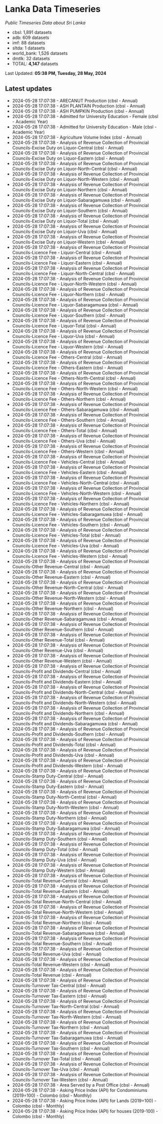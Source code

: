 # Lanka Data Timeseries
*Public Timeseries Data about Sri Lanka*

* cbsl: 1,891 datasets
* adb: 609 datasets
* imf: 88 datasets
* sltda: 1 datasets
* world_bank: 1,526 datasets
* dmtlk: 32 datasets
* TOTAL: **4,147** datasets

Last Updated: **05:38 PM, Tuesday, 28 May, 2024**

## Latest updates

* 2024-05-28 17:07:38 - ARECANUT Production (cbsl - Annual)
* 2024-05-28 17:07:38 - ASH PLANTAIN Production (cbsl - Annual)
* 2024-05-28 17:07:38 - ASH PUMPKIN Production (cbsl - Annual)
* 2024-05-28 17:07:38 - Admitted for University Education - Female (cbsl - Academic Year)
* 2024-05-28 17:07:38 - Admitted for University Education - Male (cbsl - Academic Year)
* 2024-05-28 17:07:38 - Agriculture Volume Index (cbsl - Annual)
* 2024-05-28 17:07:38 - Analysis of Revenue Collection of Provincial Councils-Excise Duty on Liquor-Central (cbsl - Annual)
* 2024-05-28 17:07:38 - Analysis of Revenue Collection of Provincial Councils-Excise Duty on Liquor-Eastern (cbsl - Annual)
* 2024-05-28 17:07:38 - Analysis of Revenue Collection of Provincial Councils-Excise Duty on Liquor-North-Central (cbsl - Annual)
* 2024-05-28 17:07:38 - Analysis of Revenue Collection of Provincial Councils-Excise Duty on Liquor-North-Western (cbsl - Annual)
* 2024-05-28 17:07:38 - Analysis of Revenue Collection of Provincial Councils-Excise Duty on Liquor-Northern (cbsl - Annual)
* 2024-05-28 17:07:38 - Analysis of Revenue Collection of Provincial Councils-Excise Duty on Liquor-Sabaragamuwa (cbsl - Annual)
* 2024-05-28 17:07:38 - Analysis of Revenue Collection of Provincial Councils-Excise Duty on Liquor-Southern (cbsl - Annual)
* 2024-05-28 17:07:38 - Analysis of Revenue Collection of Provincial Councils-Excise Duty on Liquor-Total (cbsl - Annual)
* 2024-05-28 17:07:38 - Analysis of Revenue Collection of Provincial Councils-Excise Duty on Liquor-Uva (cbsl - Annual)
* 2024-05-28 17:07:38 - Analysis of Revenue Collection of Provincial Councils-Excise Duty on Liquor-Western (cbsl - Annual)
* 2024-05-28 17:07:38 - Analysis of Revenue Collection of Provincial Councils-Licence Fee - Liquor-Central (cbsl - Annual)
* 2024-05-28 17:07:38 - Analysis of Revenue Collection of Provincial Councils-Licence Fee - Liquor-Eastern (cbsl - Annual)
* 2024-05-28 17:07:38 - Analysis of Revenue Collection of Provincial Councils-Licence Fee - Liquor-North-Central (cbsl - Annual)
* 2024-05-28 17:07:38 - Analysis of Revenue Collection of Provincial Councils-Licence Fee - Liquor-North-Western (cbsl - Annual)
* 2024-05-28 17:07:38 - Analysis of Revenue Collection of Provincial Councils-Licence Fee - Liquor-Northern (cbsl - Annual)
* 2024-05-28 17:07:38 - Analysis of Revenue Collection of Provincial Councils-Licence Fee - Liquor-Sabaragamuwa (cbsl - Annual)
* 2024-05-28 17:07:38 - Analysis of Revenue Collection of Provincial Councils-Licence Fee - Liquor-Southern (cbsl - Annual)
* 2024-05-28 17:07:38 - Analysis of Revenue Collection of Provincial Councils-Licence Fee - Liquor-Total (cbsl - Annual)
* 2024-05-28 17:07:38 - Analysis of Revenue Collection of Provincial Councils-Licence Fee - Liquor-Uva (cbsl - Annual)
* 2024-05-28 17:07:38 - Analysis of Revenue Collection of Provincial Councils-Licence Fee - Liquor-Western (cbsl - Annual)
* 2024-05-28 17:07:38 - Analysis of Revenue Collection of Provincial Councils-Licence Fee - Others-Central (cbsl - Annual)
* 2024-05-28 17:07:38 - Analysis of Revenue Collection of Provincial Councils-Licence Fee - Others-Eastern (cbsl - Annual)
* 2024-05-28 17:07:38 - Analysis of Revenue Collection of Provincial Councils-Licence Fee - Others-North-Central (cbsl - Annual)
* 2024-05-28 17:07:38 - Analysis of Revenue Collection of Provincial Councils-Licence Fee - Others-North-Western (cbsl - Annual)
* 2024-05-28 17:07:38 - Analysis of Revenue Collection of Provincial Councils-Licence Fee - Others-Northern (cbsl - Annual)
* 2024-05-28 17:07:38 - Analysis of Revenue Collection of Provincial Councils-Licence Fee - Others-Sabaragamuwa (cbsl - Annual)
* 2024-05-28 17:07:38 - Analysis of Revenue Collection of Provincial Councils-Licence Fee - Others-Southern (cbsl - Annual)
* 2024-05-28 17:07:38 - Analysis of Revenue Collection of Provincial Councils-Licence Fee - Others-Total (cbsl - Annual)
* 2024-05-28 17:07:38 - Analysis of Revenue Collection of Provincial Councils-Licence Fee - Others-Uva (cbsl - Annual)
* 2024-05-28 17:07:38 - Analysis of Revenue Collection of Provincial Councils-Licence Fee - Others-Western (cbsl - Annual)
* 2024-05-28 17:07:38 - Analysis of Revenue Collection of Provincial Councils-Licence Fee - Vehicles-Central (cbsl - Annual)
* 2024-05-28 17:07:38 - Analysis of Revenue Collection of Provincial Councils-Licence Fee - Vehicles-Eastern (cbsl - Annual)
* 2024-05-28 17:07:38 - Analysis of Revenue Collection of Provincial Councils-Licence Fee - Vehicles-North-Central (cbsl - Annual)
* 2024-05-28 17:07:38 - Analysis of Revenue Collection of Provincial Councils-Licence Fee - Vehicles-North-Western (cbsl - Annual)
* 2024-05-28 17:07:38 - Analysis of Revenue Collection of Provincial Councils-Licence Fee - Vehicles-Northern (cbsl - Annual)
* 2024-05-28 17:07:38 - Analysis of Revenue Collection of Provincial Councils-Licence Fee - Vehicles-Sabaragamuwa (cbsl - Annual)
* 2024-05-28 17:07:38 - Analysis of Revenue Collection of Provincial Councils-Licence Fee - Vehicles-Southern (cbsl - Annual)
* 2024-05-28 17:07:38 - Analysis of Revenue Collection of Provincial Councils-Licence Fee - Vehicles-Total (cbsl - Annual)
* 2024-05-28 17:07:38 - Analysis of Revenue Collection of Provincial Councils-Licence Fee - Vehicles-Uva (cbsl - Annual)
* 2024-05-28 17:07:38 - Analysis of Revenue Collection of Provincial Councils-Licence Fee - Vehicles-Western (cbsl - Annual)
* 2024-05-28 17:07:38 - Analysis of Revenue Collection of Provincial Councils-Other Revenue-Central (cbsl - Annual)
* 2024-05-28 17:07:38 - Analysis of Revenue Collection of Provincial Councils-Other Revenue-Eastern (cbsl - Annual)
* 2024-05-28 17:07:38 - Analysis of Revenue Collection of Provincial Councils-Other Revenue-North-Central (cbsl - Annual)
* 2024-05-28 17:07:38 - Analysis of Revenue Collection of Provincial Councils-Other Revenue-North-Western (cbsl - Annual)
* 2024-05-28 17:07:38 - Analysis of Revenue Collection of Provincial Councils-Other Revenue-Northern (cbsl - Annual)
* 2024-05-28 17:07:38 - Analysis of Revenue Collection of Provincial Councils-Other Revenue-Sabaragamuwa (cbsl - Annual)
* 2024-05-28 17:07:38 - Analysis of Revenue Collection of Provincial Councils-Other Revenue-Southern (cbsl - Annual)
* 2024-05-28 17:07:38 - Analysis of Revenue Collection of Provincial Councils-Other Revenue-Total (cbsl - Annual)
* 2024-05-28 17:07:38 - Analysis of Revenue Collection of Provincial Councils-Other Revenue-Uva (cbsl - Annual)
* 2024-05-28 17:07:38 - Analysis of Revenue Collection of Provincial Councils-Other Revenue-Western (cbsl - Annual)
* 2024-05-28 17:07:38 - Analysis of Revenue Collection of Provincial Councils-Profit and Dividends-Central (cbsl - Annual)
* 2024-05-28 17:07:38 - Analysis of Revenue Collection of Provincial Councils-Profit and Dividends-Eastern (cbsl - Annual)
* 2024-05-28 17:07:38 - Analysis of Revenue Collection of Provincial Councils-Profit and Dividends-North-Central (cbsl - Annual)
* 2024-05-28 17:07:38 - Analysis of Revenue Collection of Provincial Councils-Profit and Dividends-North-Western (cbsl - Annual)
* 2024-05-28 17:07:38 - Analysis of Revenue Collection of Provincial Councils-Profit and Dividends-Northern (cbsl - Annual)
* 2024-05-28 17:07:38 - Analysis of Revenue Collection of Provincial Councils-Profit and Dividends-Sabaragamuwa (cbsl - Annual)
* 2024-05-28 17:07:38 - Analysis of Revenue Collection of Provincial Councils-Profit and Dividends-Southern (cbsl - Annual)
* 2024-05-28 17:07:38 - Analysis of Revenue Collection of Provincial Councils-Profit and Dividends-Total (cbsl - Annual)
* 2024-05-28 17:07:38 - Analysis of Revenue Collection of Provincial Councils-Profit and Dividends-Uva (cbsl - Annual)
* 2024-05-28 17:07:38 - Analysis of Revenue Collection of Provincial Councils-Profit and Dividends-Western (cbsl - Annual)
* 2024-05-28 17:07:38 - Analysis of Revenue Collection of Provincial Councils-Stamp Duty-Central (cbsl - Annual)
* 2024-05-28 17:07:38 - Analysis of Revenue Collection of Provincial Councils-Stamp Duty-Eastern (cbsl - Annual)
* 2024-05-28 17:07:38 - Analysis of Revenue Collection of Provincial Councils-Stamp Duty-North-Central (cbsl - Annual)
* 2024-05-28 17:07:38 - Analysis of Revenue Collection of Provincial Councils-Stamp Duty-North-Western (cbsl - Annual)
* 2024-05-28 17:07:38 - Analysis of Revenue Collection of Provincial Councils-Stamp Duty-Northern (cbsl - Annual)
* 2024-05-28 17:07:38 - Analysis of Revenue Collection of Provincial Councils-Stamp Duty-Sabaragamuwa (cbsl - Annual)
* 2024-05-28 17:07:38 - Analysis of Revenue Collection of Provincial Councils-Stamp Duty-Southern (cbsl - Annual)
* 2024-05-28 17:07:38 - Analysis of Revenue Collection of Provincial Councils-Stamp Duty-Total (cbsl - Annual)
* 2024-05-28 17:07:38 - Analysis of Revenue Collection of Provincial Councils-Stamp Duty-Uva (cbsl - Annual)
* 2024-05-28 17:07:38 - Analysis of Revenue Collection of Provincial Councils-Stamp Duty-Western (cbsl - Annual)
* 2024-05-28 17:07:38 - Analysis of Revenue Collection of Provincial Councils-Total Revenue-Central (cbsl - Annual)
* 2024-05-28 17:07:38 - Analysis of Revenue Collection of Provincial Councils-Total Revenue-Eastern (cbsl - Annual)
* 2024-05-28 17:07:38 - Analysis of Revenue Collection of Provincial Councils-Total Revenue-North-Central (cbsl - Annual)
* 2024-05-28 17:07:38 - Analysis of Revenue Collection of Provincial Councils-Total Revenue-North-Western (cbsl - Annual)
* 2024-05-28 17:07:38 - Analysis of Revenue Collection of Provincial Councils-Total Revenue-Northern (cbsl - Annual)
* 2024-05-28 17:07:38 - Analysis of Revenue Collection of Provincial Councils-Total Revenue-Sabaragamuwa (cbsl - Annual)
* 2024-05-28 17:07:38 - Analysis of Revenue Collection of Provincial Councils-Total Revenue-Southern (cbsl - Annual)
* 2024-05-28 17:07:38 - Analysis of Revenue Collection of Provincial Councils-Total Revenue-Uva (cbsl - Annual)
* 2024-05-28 17:07:38 - Analysis of Revenue Collection of Provincial Councils-Total Revenue-Western (cbsl - Annual)
* 2024-05-28 17:07:38 - Analysis of Revenue Collection of Provincial Councils-Total Revenue (cbsl - Annual)
* 2024-05-28 17:07:38 - Analysis of Revenue Collection of Provincial Councils-Turnover Tax-Central (cbsl - Annual)
* 2024-05-28 17:07:38 - Analysis of Revenue Collection of Provincial Councils-Turnover Tax-Eastern (cbsl - Annual)
* 2024-05-28 17:07:38 - Analysis of Revenue Collection of Provincial Councils-Turnover Tax-North-Central (cbsl - Annual)
* 2024-05-28 17:07:38 - Analysis of Revenue Collection of Provincial Councils-Turnover Tax-North-Western (cbsl - Annual)
* 2024-05-28 17:07:38 - Analysis of Revenue Collection of Provincial Councils-Turnover Tax-Northern (cbsl - Annual)
* 2024-05-28 17:07:38 - Analysis of Revenue Collection of Provincial Councils-Turnover Tax-Sabaragamuwa (cbsl - Annual)
* 2024-05-28 17:07:38 - Analysis of Revenue Collection of Provincial Councils-Turnover Tax-Southern (cbsl - Annual)
* 2024-05-28 17:07:38 - Analysis of Revenue Collection of Provincial Councils-Turnover Tax-Total (cbsl - Annual)
* 2024-05-28 17:07:38 - Analysis of Revenue Collection of Provincial Councils-Turnover Tax-Uva (cbsl - Annual)
* 2024-05-28 17:07:38 - Analysis of Revenue Collection of Provincial Councils-Turnover Tax-Western (cbsl - Annual)
* 2024-05-28 17:07:38 - Area Served by a Post Office (cbsl - Annual)
* 2024-05-28 17:07:38 - Asking Price Index (API) for Condominiums (2019=100) - Colombo (cbsl - Monthly)
* 2024-05-28 17:07:38 - Asking Price Index (API) for Lands (2019=100) - Colombo (cbsl - Monthly)
* 2024-05-28 17:07:38 - Asking Price Index (API) for houses (2019-100) - Colombo (cbsl - Monthly)